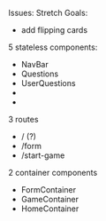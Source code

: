 Issues:
Stretch Goals:
- add flipping cards

5 stateless components:
- NavBar
- Questions
- UserQuestions
- 
- 

3 routes
- / (?)
- /form
- /start-game

2 container components
- FormContainer
- GameContainer
- HomeContainer